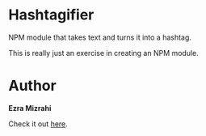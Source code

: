# Hashtagifier
NPM module that takes text and turns it into a hashtag.

This is really just an exercise in creating an NPM module.

# Author
**Ezra Mizrahi**

Check it out [here](https://www.npmjs.com/package/hashtagifier).
